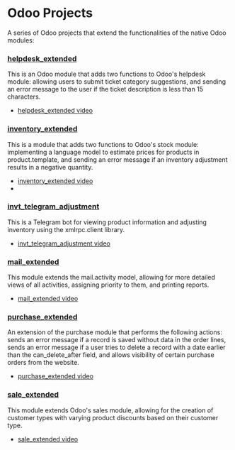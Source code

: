 # Odoo Projects
A series of Odoo projects that extend the functionalities of the native Odoo modules:
### [helpdesk_extended](https://github.com/Riccino22/odoo_projects/tree/main/helpdesk_extended)
This is an Odoo module that adds two functions to Odoo's helpdesk module: allowing users to submit ticket category suggestions, and sending an error message to the user if the ticket description is less than 15 characters.
- [helpdesk_extended video](https://www.youtube.com/watch?v=YjqevXtvq3Q)

### [inventory_extended](https://github.com/Riccino22/odoo_projects/tree/main/inventory_extended)
This is a module that adds two functions to Odoo's stock module: implementing a language model to estimate prices for products in product.template, and sending an error message if an inventory adjustment results in a negative quantity.
- [inventory_extended video](https://www.youtube.com/watch?v=bXpUCeIPTy4)
- 
### [invt_telegram_adjustment](https://github.com/Riccino22/odoo_projects/tree/main/invt_telegram_adjustment)
This is a Telegram bot for viewing product information and adjusting inventory using the xmlrpc.client library.
- [invt_telegram_adjustment video](https://www.youtube.com/watch?v=bXpUCeIPTy4&t=247s)

### [mail_extended](https://github.com/Riccino22/odoo_projects/tree/main/mail_extended)
This module extends the mail.activity model, allowing for more detailed views of all activities, assigning priority to them, and printing reports.
- [mail_extended video](https://www.youtube.com/watch?v=uiutyQuhjRY)

### [purchase_extended](https://github.com/Riccino22/odoo_projects/tree/main/purchase_extended)
An extension of the purchase module that performs the following actions: sends an error message if a record is saved without data in the order lines, sends an error message if a user tries to delete a record with a date earlier than the can_delete_after field, and allows visibility of certain purchase orders from the website.
- [purchase_extended video](https://www.youtube.com/watch?v=CEoP7m_4iu0)

### [sale_extended](https://github.com/Riccino22/odoo_projects/tree/main/sale_extended)
This module extends Odoo's sales module, allowing for the creation of customer types with varying product discounts based on their customer type.
- [sale_extended video](https://www.youtube.com/watch?v=3NWHSW2DqLo)
